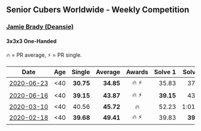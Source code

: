 <style>table {white-space: nowrap;}</style>

## Senior Cubers Worldwide - Weekly Competition
### [Jamie Brady (Deansie)](../jamie_brady.md)
#### 3x3x3 One-Handed

🔥 = PR average, ⚡ = PR single.

| Date | Age | Single | Average | Awards | Solve 1 | Solve 2 | Solve 3 | Solve 4 | Solve 5 | Video |
| :--: | :--: | --: | --: | :--: | --: | --: | --: | --: | --: | :-- |
| [2020-06-23](../../results/333oh/2020-06-23.md) | <40 | **30.75** | **34.85** | 🔥 ⚡ | 35.83 | 37.00 | 46.20 | 31.74 | **30.75** | [Link](https://www.facebook.com/events/722150235200875/permalink/725813714834527/) |
| [2020-06-16](../../results/333oh/2020-06-16.md) | <40 | **39.15** | **43.87** | 🔥 ⚡ | **39.15** | 43.31 | 44.74 | 43.56 | 48.38 | [Link](https://www.facebook.com/events/604103587178706/permalink/607106740211724/) |
| [2020-03-10](../../results/333oh/2020-03-10.md) | <40 | 40.56 | **45.72** | 🔥 | 52.23 | 1:01.18 | 41.51 | 43.42 | 40.56 | [Link](https://www.facebook.com/events/684510792316675/permalink/687277482040006/) |
| [2020-02-18](../../results/333oh/2020-02-18.md) | <40 | **39.68** | **49.41** | 🔥 ⚡ | 39.83 | **39.68** | 1:02.85 | 56.49 | 51.90 | [Link](https://www.facebook.com/events/1618332754973681/permalink/1618918598248430/) |


<!-- Global site tag (gtag.js) - Google Analytics -->
<script async src="https://www.googletagmanager.com/gtag/js?id=UA-86348435-3"></script>
<script>window.dataLayer = window.dataLayer || []; function gtag() {dataLayer.push(arguments);} gtag('js', new Date()); gtag('config', 'UA-86348435-3');</script>

